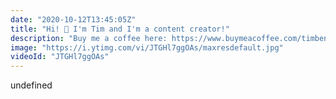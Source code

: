 ```yaml
---
date: "2020-10-12T13:45:05Z"
title: "Hi! 👋 I'm Tim and I'm a content creator!"
description: "Buy me a coffee here: https://www.buymeacoffee.com/timbenniks\nWant to know more? Go here https://timbenniks.dev/sponsor-me/\n\nHi! I'm Tim and I'm a content creator from Paris. I’ve worked as a web developer and technical director for years and at one point in I decided I wanted to share the insights about my work with our community.\n\nWorking on high stakes projects for global brands is cool and all but you also have to give back a bit. I now focus on creating content about web development topics and soft skills for people of all levels.\n\nI truly enjoy doing community driven work and people seem to like what I have to say. I'm a lucky duck!\n\nI'm committed to delivering a new video every week! These videos don't just appear, they are A LOT of work. I want to always get you the best content and this takes a bunch of time. I also need the right gear to keep delivering high production quality.\n\nIf you decide to sponsor me I will love you forever! 😘 All donations will go right back into the content creation efforts. I'll use the money to buy audio/video/light gear. Or, I will try out paid services for the Tim Tries video series. Or, I will use the money to travel to conferences so that the organizers can spend money on the conference itself rather than on me. So many options!\n\nIf you read this far, you are awesome. 🙏 😘\n\nCheers,\nTim\n\nFollow me here:\nBuy me a coffee: https://www.buymeacoff.ee/timbenniks\nWebsite: https://timbenniks.dev/\nTwitter: https://twitter.com/timbenniks\nGithub: https://github.com/timbenniks"
image: "https://i.ytimg.com/vi/JTGHl7ggOAs/maxresdefault.jpg"
videoId: "JTGHl7ggOAs"
---
```


undefined